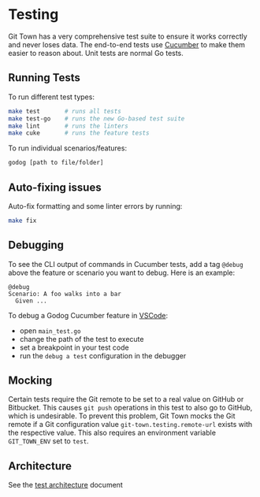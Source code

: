 # Testing

Git Town has a very comprehensive test suite to ensure it works correctly and
never loses data. The end-to-end tests use [Cucumber](https://cucumber.io) to
make them easier to reason about. Unit tests are normal Go tests.

## Running Tests

To run different test types:

```bash
make test       # runs all tests
make test-go    # runs the new Go-based test suite
make lint       # runs the linters
make cuke       # runs the feature tests
```

To run individual scenarios/features:

```bash
godog [path to file/folder]
```

## Auto-fixing issues

Auto-fix formatting and some linter errors by running:

```bash
make fix
```

## Debugging

To see the CLI output of commands in Cucumber tests, add a tag `@debug` above
the feature or scenario you want to debug. Here is an example:

```cucumber
@debug
Scenario: A foo walks into a bar
  Given ...
```

To debug a Godog Cucumber feature in [VSCode](https://code.visualstudio.com):

- open `main_test.go`
- change the path of the test to execute
- set a breakpoint in your test code
- run the `debug a test` configuration in the debugger

## Mocking

Certain tests require the Git remote to be set to a real value on GitHub or
Bitbucket. This causes `git push` operations in this test to also go to GitHub,
which is undesirable. To prevent this problem, Git Town mocks the Git remote if
a Git configuration value `git-town.testing.remote-url` exists with the
respective value. This also requires an environment variable `GIT_TOWN_ENV` set
to `test`.

## Architecture

See the [test architecture](test-architecture.md) document

